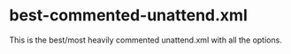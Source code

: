 # best-commented-unattend.xml
This is the best/most heavily commented unattend.xml with all the options.
